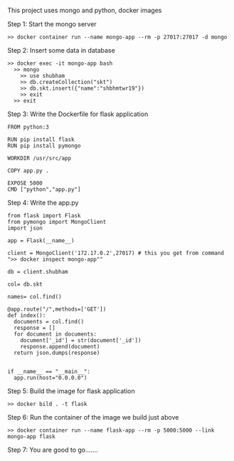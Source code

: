 This project uses mongo and python, docker images

Step 1: Start the mongo server
  
    >> docker container run --name mongo-app --rm -p 27017:27017 -d mongo
  
Step 2: Insert some data in database
  
    >> docker exec -it mongo-app bash
      >> mongo
        >> use shubham
        >> db.createCollection("skt")
        >> db.skt.insert({"name":"shbhmtwr19"})
        >> exit
      >> exit

Step 3: Write the Dockerfile for flask application
    
    FROM python:3

    RUN pip install flask
    RUN pip install pymongo

    WORKDIR /usr/src/app

    COPY app.py .

    EXPOSE 5000
    CMD ["python","app.py"] 

Step 4: Write the app.py 
    
    from flask import Flask
    from pymongo import MongoClient
    import json

    app = Flask(__name__)

    client = MongoClient('172.17.0.2',27017) # this you get from command ">> docker inspect mongo-app""

    db = client.shubham

    col= db.skt

    names= col.find()

    @app.route("/",methods=['GET'])
    def index():
      documents = col.find()
      response = []
      for document in documents:
        document['_id'] = str(document['_id'])
        response.append(document)
      return json.dumps(response)


    if __name__ == "__main__":
      app.run(host="0.0.0.0")

Step 5: Build the image for flask application 
  
    >> docker bild . -t flask
  
Step 6: Run the container of the image we build just above

    >> docker container run --name flask-app --rm -p 5000:5000 --link mongo-app flask
  
Step 7: You are good to go.......
